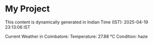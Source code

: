 # My Project

This content is dynamically generated in Indian Time (IST): 2025-04-19 23:13:06 IST


Current Weather in Coimbatore:
Temperature: 27.88 °C
Condition: haze
